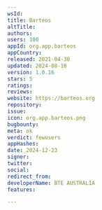 ```yaml
---
wsId: 
title: Barteos
altTitle: 
authors: 
users: 100
appId: org.app.barteos
appCountry: 
released: 2021-04-30
updated: 2024-08-16
version: 1.0.16
stars: 5
ratings: 
reviews: 
website: https://barteos.org
repository: 
issue: 
icon: org.app.barteos.png
bugbounty: 
meta: ok
verdict: fewusers
appHashes: 
date: 2024-12-23
signer: 
twitter: 
social: 
redirect_from: 
developerName: BTE AUSTRALIA
features: 

---
```


